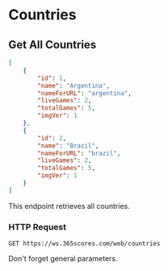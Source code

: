 # Countries

## Get All Countries

```json
[
    {
        "id": 1,
        "name": "Argentina",
        "nameForURL": "argentina",
        "liveGames": 2,
        "totalGames": 5,
        "imgVer": 1
    },
    {
        "id": 2,
        "name": "Brazil",
        "nameForURL": "brazil",
        "liveGames": 2,
        "totalGames": 5,
        "imgVer": 1
    }
]
```

This endpoint retrieves all countries.

### HTTP Request

`GET https://ws.365scores.com/web/countries`

<aside class="notice">
Don't forget general parameters.
</aside>
